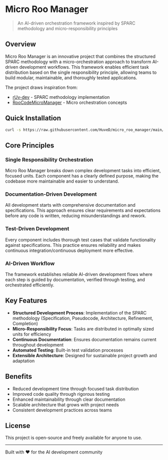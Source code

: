 
# Micro Roo Manager

> An AI-driven orchestration framework inspired by SPARC methodology and micro-responsibility principles

## Overview

Micro Roo Manager is an innovative project that combines the structured SPARC methodology with a micro-orchestration approach to transform AI-driven development workflows. This framework enables efficient task distribution based on the single responsibility principle, allowing teams to build modular, maintainable, and thoroughly tested applications.

The project draws inspiration from:
- [rUv-dev](https://github.com/ruvnet/rUv-dev) - SPARC methodology implementation
- [RooCodeMicroManager](https://github.com/adamwlarson/RooCodeMicroManager) - Micro orchestration concepts

## Quick Installation

```bash
curl -s https://raw.githubusercontent.com/HuveD/micro_roo_manager/main/install.sh | bash
```

## Core Principles

### Single Responsibility Orchestration

Micro Roo Manager breaks down complex development tasks into efficient, focused units. Each component has a clearly defined purpose, making the codebase more maintainable and easier to understand.

### Documentation-Driven Development

All development starts with comprehensive documentation and specifications. This approach ensures clear requirements and expectations before any code is written, reducing misunderstandings and rework.

### Test-Driven Development

Every component includes thorough test cases that validate functionality against specifications. This practice ensures reliability and makes continuous integration/continuous deployment more effective.

### AI-Driven Workflow

The framework establishes reliable AI-driven development flows where each step is guided by documentation, verified through testing, and orchestrated efficiently.

## Key Features

- **Structured Development Process**: Implementation of the SPARC methodology (Specification, Pseudocode, Architecture, Refinement, Completion)
- **Micro-Responsibility Focus**: Tasks are distributed in optimally sized units for efficiency
- **Continuous Documentation**: Ensures documentation remains current throughout development
- **Automated Testing**: Built-in test validation processes
- **Extensible Architecture**: Designed for sustainable project growth and adaptation

## Benefits

- Reduced development time through focused task distribution
- Improved code quality through rigorous testing
- Enhanced maintainability through clear documentation
- Scalable architecture that grows with project needs
- Consistent development practices across teams

## License

This project is open-source and freely available for anyone to use.

---

Built with ❤️ for the AI development community
